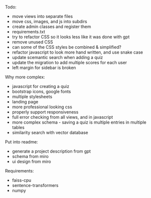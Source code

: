 
Todo:
- move views into separate files
- move css, images, and js into subdirs
- create admin classes and register them
- requirements.txt
- try to refactor CSS so it looks less like it was done with gpt
- remove unused CSS
- can some of the CSS styles be combined & simplified?
- refactor javascript to look more hand written, and use snake case
- update scemantic search when adding a quiz
- update the migration to add multiple scores for each user
- left margin for sidebar is broken


Why more complex:
- javascript for creating a quiz
- bootstrap icons, google fonts
- multiple stylesheets
- landing page
- more professional looking css
- properly support responsiveness
- full error checking from all views, and in javascript
- more complex schema - saving a quiz is multiple entries in multiple tables
- similarity search with vector database


Put into readme:
- generate a project description from gpt
- schema from miro
- ui design from miro


Requirements:
- faiss-cpu
- sentence-transformers
- numpy

